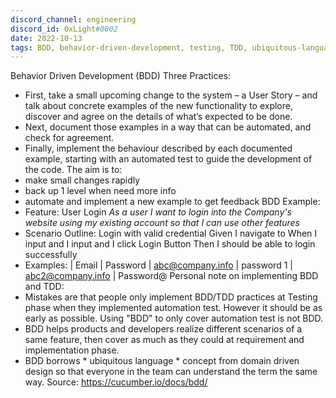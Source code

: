 ```yaml
---
discord_channel: engineering
discord_id: 0xLight#0002
date: 2022-10-13
tags: BDD, behavior-driven-development, testing, TDD, ubiquitous-language, process, agile
---
```


Behavior Driven Development (BDD) Three Practices:
- First, take a small upcoming change to the system – a User Story – and talk about concrete examples of the new functionality to explore, discover and agree on the details of what’s expected to be done.
- Next, document those examples in a way that can be automated, and check for agreement.
- Finally, implement the behaviour described by each documented example, starting with an automated test to guide the development of the code.
The aim is to: 
- make small changes rapidly
- back up 1 level when need more info
- automate and implement a new example to get feedback
BDD Example:
- Feature: User Login
*As a user I want to login into the Company's website using my existing account so that I can use other features*
- Scenario Outline: Login with valid credential
Given I navigate to <Company Login Page>
When I input <Username>
and I input <Password>
and I click Login Button
Then I should be able to login successfully
- Examples:
| Email | Password
| abc@company.info | password 1
| abc2@company.info | Password@
Personal note on implementing BDD and TDD:
- Mistakes are that people only implement BDD/TDD practices at Testing phase when they implemented automation test. However it should be as early as possible. Using "BDD" to only cover automation test is not BDD.
- BDD helps products and developers realize different scenarios of a same feature, then cover as much as they could at requirement and implementation phase.
- BDD borrows * ubiquitous language * concept from domain driven design so that everyone in the team can understand the term the same way.
Source: https://cucumber.io/docs/bdd/